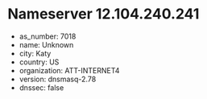 # Nameserver 12.104.240.241

* as_number: 7018
* name: Unknown
* city: Katy
* country: US
* organization: ATT-INTERNET4
* version: dnsmasq-2.78
* dnssec: false
